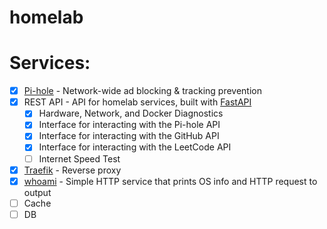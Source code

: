 # homelab

# Services:

-   [x] [Pi-hole](https://pi-hole.net/) - Network-wide ad blocking & tracking prevention
-   [x] REST API - API for homelab services, built with [FastAPI](https://fastapi.tiangolo.com/)
    -   [x] Hardware, Network, and Docker Diagnostics
    -   [x] Interface for interacting with the Pi-hole API
    -   [x] Interface for interacting with the GitHub API
    -   [x] Interface for interacting with the LeetCode API
    -   [ ] Internet Speed Test
-   [x] [Traefik](https://traefik.io/) - Reverse proxy
-   [x] [whoami](https://hub.docker.com/r/containous/whoami) - Simple HTTP service that prints OS info and HTTP request to output
-   [ ] Cache
-   [ ] DB
